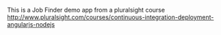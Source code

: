 This is a Job Finder demo app from a pluralsight course http://www.pluralsight.com/courses/continuous-integration-deployment-angularjs-nodejs

